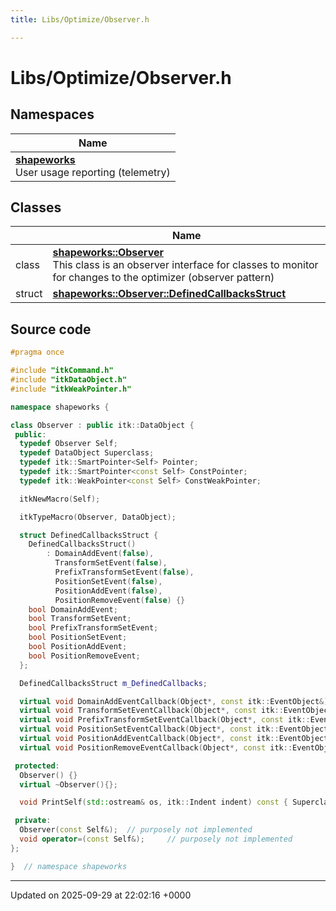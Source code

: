 ```yaml
---
title: Libs/Optimize/Observer.h

---
```


# Libs/Optimize/Observer.h



## Namespaces

| Name           |
| -------------- |
| **[shapeworks](../Namespaces/namespaceshapeworks.md)** <br>User usage reporting (telemetry)  |

## Classes

|                | Name           |
| -------------- | -------------- |
| class | **[shapeworks::Observer](../Classes/classshapeworks_1_1Observer.md)** <br>This class is an observer interface for classes to monitor for changes to the optimizer (observer pattern)  |
| struct | **[shapeworks::Observer::DefinedCallbacksStruct](../Classes/structshapeworks_1_1Observer_1_1DefinedCallbacksStruct.md)**  |




## Source code

```cpp
#pragma once

#include "itkCommand.h"
#include "itkDataObject.h"
#include "itkWeakPointer.h"

namespace shapeworks {

class Observer : public itk::DataObject {
 public:
  typedef Observer Self;
  typedef DataObject Superclass;
  typedef itk::SmartPointer<Self> Pointer;
  typedef itk::SmartPointer<const Self> ConstPointer;
  typedef itk::WeakPointer<const Self> ConstWeakPointer;

  itkNewMacro(Self);

  itkTypeMacro(Observer, DataObject);

  struct DefinedCallbacksStruct {
    DefinedCallbacksStruct()
        : DomainAddEvent(false),
          TransformSetEvent(false),
          PrefixTransformSetEvent(false),
          PositionSetEvent(false),
          PositionAddEvent(false),
          PositionRemoveEvent(false) {}
    bool DomainAddEvent;
    bool TransformSetEvent;
    bool PrefixTransformSetEvent;
    bool PositionSetEvent;
    bool PositionAddEvent;
    bool PositionRemoveEvent;
  };

  DefinedCallbacksStruct m_DefinedCallbacks;

  virtual void DomainAddEventCallback(Object*, const itk::EventObject&) {}
  virtual void TransformSetEventCallback(Object*, const itk::EventObject&) {}
  virtual void PrefixTransformSetEventCallback(Object*, const itk::EventObject&) {}
  virtual void PositionSetEventCallback(Object*, const itk::EventObject&) {}
  virtual void PositionAddEventCallback(Object*, const itk::EventObject&) {}
  virtual void PositionRemoveEventCallback(Object*, const itk::EventObject&) {}

 protected:
  Observer() {}
  virtual ~Observer(){};

  void PrintSelf(std::ostream& os, itk::Indent indent) const { Superclass::PrintSelf(os, indent); }

 private:
  Observer(const Self&);  // purposely not implemented
  void operator=(const Self&);     // purposely not implemented
};

}  // namespace shapeworks
```


-------------------------------

Updated on 2025-09-29 at 22:02:16 +0000
